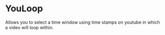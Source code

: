 # YouLoop
Allows you to select a time window using time stamps on youtube in which a video will loop within.
